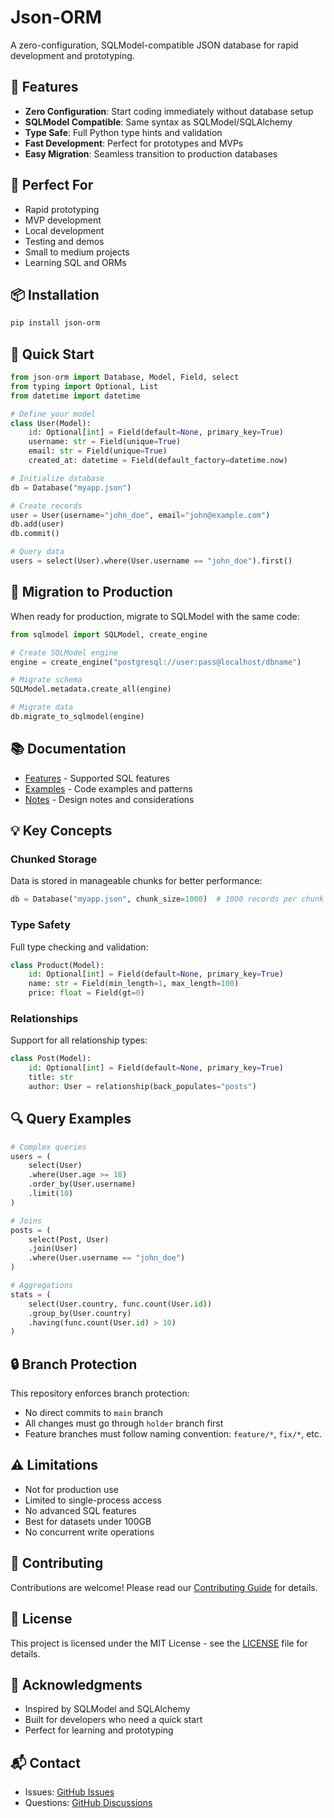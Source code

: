 # Json-ORM

A zero-configuration, SQLModel-compatible JSON database for rapid development and prototyping.

## 🚀 Features

- **Zero Configuration**: Start coding immediately without database setup
- **SQLModel Compatible**: Same syntax as SQLModel/SQLAlchemy
- **Type Safe**: Full Python type hints and validation
- **Fast Development**: Perfect for prototypes and MVPs
- **Easy Migration**: Seamless transition to production databases

## 🎯 Perfect For

- Rapid prototyping
- MVP development
- Local development
- Testing and demos
- Small to medium projects
- Learning SQL and ORMs

## 📦 Installation

```bash
pip install json-orm
```

## 🏃 Quick Start

```python
from json-orm import Database, Model, Field, select
from typing import Optional, List
from datetime import datetime

# Define your model
class User(Model):
    id: Optional[int] = Field(default=None, primary_key=True)
    username: str = Field(unique=True)
    email: str = Field(unique=True)
    created_at: datetime = Field(default_factory=datetime.now)

# Initialize database
db = Database("myapp.json")

# Create records
user = User(username="john_doe", email="john@example.com")
db.add(user)
db.commit()

# Query data
users = select(User).where(User.username == "john_doe").first()
```

## 🔄 Migration to Production

When ready for production, migrate to SQLModel with the same code:

```python
from sqlmodel import SQLModel, create_engine

# Create SQLModel engine
engine = create_engine("postgresql://user:pass@localhost/dbname")

# Migrate schema
SQLModel.metadata.create_all(engine)

# Migrate data
db.migrate_to_sqlmodel(engine)
```

## 📚 Documentation

- [Features](FEATURES.md) - Supported SQL features
- [Examples](examples.py) - Code examples and patterns
- [Notes](NOTES.md) - Design notes and considerations

## 💡 Key Concepts

### Chunked Storage
Data is stored in manageable chunks for better performance:
```python
db = Database("myapp.json", chunk_size=1000)  # 1000 records per chunk
```

### Type Safety
Full type checking and validation:
```python
class Product(Model):
    id: Optional[int] = Field(default=None, primary_key=True)
    name: str = Field(min_length=1, max_length=100)
    price: float = Field(gt=0)
```

### Relationships
Support for all relationship types:
```python
class Post(Model):
    id: Optional[int] = Field(default=None, primary_key=True)
    title: str
    author: User = relationship(back_populates="posts")
```

## 🔍 Query Examples

```python
# Complex queries
users = (
    select(User)
    .where(User.age >= 18)
    .order_by(User.username)
    .limit(10)
)

# Joins
posts = (
    select(Post, User)
    .join(User)
    .where(User.username == "john_doe")
)

# Aggregations
stats = (
    select(User.country, func.count(User.id))
    .group_by(User.country)
    .having(func.count(User.id) > 10)
)
```

## 🔒 Branch Protection

This repository enforces branch protection:
- No direct commits to `main` branch
- All changes must go through `holder` branch first
- Feature branches must follow naming convention: `feature/*`, `fix/*`, etc.

## ⚠️ Limitations

- Not for production use
- Limited to single-process access
- No advanced SQL features
- Best for datasets under 100GB
- No concurrent write operations

## 🤝 Contributing

Contributions are welcome! Please read our [Contributing Guide](CONTRIBUTING.md) for details.

## 📄 License

This project is licensed under the MIT License - see the [LICENSE](LICENSE) file for details.

## 🙏 Acknowledgments

- Inspired by SQLModel and SQLAlchemy
- Built for developers who need a quick start
- Perfect for learning and prototyping

## 📬 Contact

- Issues: [GitHub Issues](https://github.com/yourusername/json-orm/issues)
- Questions: [GitHub Discussions](https://github.com/yourusername/json-orm/discussions)